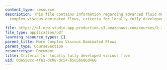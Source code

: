 ```yaml
---
content_type: resource
description: This file contains information regarding advanced fluid mechanics, more
  complex viscous-dominated flows, criteria for locally fully developed viscous flow
  .
file: https://ol-ocw-studio-app-production.s3.amazonaws.com/courses/2-25-advanced-fluid-mechanics-fall-2013/0de558cc4fe1dc08dc54b565b686d466_MIT2_25F13_Criteriaviscous.pdf
file_type: application/pdf
learning_resource_types: []
parent_title: More Complex Viscous-Dominated Flows
parent_type: CourseSection
resourcetype: Document
title: Criteria for locally fully developed viscous flow
uid: 0de558cc-4fe1-dc08-dc54-b565b686d466
---
```

